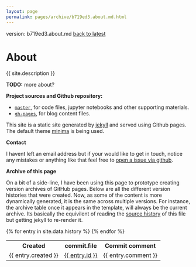 ```yaml
---
layout: page
permalink: pages/archive/b719ed3.about.md.html
---
```

<style>html{margin-top: 27px}</style>
<div class="hist">version: b719ed3.about.md
    <a href="/digitalcitizens/about/">back to latest</a>
</div>

<h1 class="post-title">About</h1>
{{ site.description }}

**TODO:** more about?

**Project sources and Github repository:**

* [`master`](https://github.com/winstonjay/digitalcitizens), for code files, jupyter notebooks and other supporting materials.
* [`gh-pages`](https://github.com/winstonjay/digitalcitizens/tree/gh-pages), for blog content files.

This site is a static site generated by [jekyll](https://github.com/jekyll) and served using Github pages. The default theme [minima](https://github.com/jekyll/minima) is being used.

**Contact**

I havent left an email address but if your would like to get in touch, notice any mistakes or anything like that feel free to [open a issue via github](https://github.com/winstonjay/digitalcitizens/issues/new).

**Archive of this page**

On a bit of a side-line, I have been using this page to prototype creating version archives of GitHub pages. Below are all the different version histories that were created. Now, as some of the content is more dynamically generated, it is the same across multiple versions. For instance, the archive table once it appears in the template, will always be the current archive. Its basically the equivilent of reading the [source history](https://github.com/winstonjay/digitalcitizens/commits/gh-pages/pages/about.md) of this file but getting jekyll to re-render it.

<table>
    <tr>
        <th>Created</th>
        <th>commit.file</th>
        <th>Commit comment</th>
    </tr>
    {% for entry in site.data.history %}
    <tr>
        <td>{{ entry.created }}</td>
        <td><a href="{{ site.baseurl }}/{{ entry.src }}">{{ entry.id }}</a></td>
        <td>{{ entry.comment }}</td>
    </tr>
    {% endfor %}
</table>
